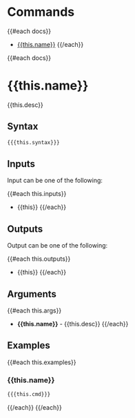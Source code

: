 # Commands

{{#each docs}}
- [{{this.name}}](#{{this.name}})
{{/each}}

{{#each docs}}
# {{this.name}}

{{this.desc}}

## Syntax

```bash
{{{this.syntax}}}
```

## Inputs

Input can be one of the following:

{{#each this.inputs}}
- {{this}}
{{/each}}

## Outputs

Output can be one of the following:

{{#each this.outputs}}
- {{this}}
{{/each}}

## Arguments

{{#each this.args}}
- **{{this.name}}** - {{this.desc}}
{{/each}}

## Examples

{{#each this.examples}}
### {{this.name}}

```bash
{{{this.cmd}}}
```
{{/each}}
{{/each}}